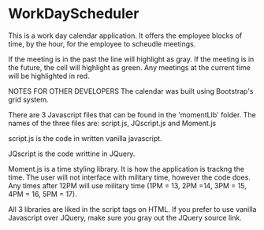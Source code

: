 # WorkDayScheduler

This is a work day calendar application. It offers the employee blocks of time, by the hour, for the employee to scheudle meetings. 

If the meeting is in the past the line will highlight as gray. If the meeting is in the future, the cell will highlight as green. Any meetings at the current time will be highlighted in red. 

NOTES FOR OTHER DEVELOPERS
The calendar was built using Bootstrap's grid system.

There are 3 Javascript files that can be found in the 'momentLIb' folder. The names of the three files are: script.js, JQscript.js and Moment.js

script.js is the code in written vanilla javascript. 

JQscript is the code writtine in JQuery. 

Moment.js is a time styling library. It is how the application is trackng the time. The user will not interface with military time, however the code does. Any times after 12PM will use military time (1PM = 13, 2PM =14, 3PM = 15, 4PM = 16, 5PM = 17).

All 3 libraries are liked in the script tags on HTML. If you prefer to use vanilla Javascript over JQuery, make sure you gray out the JQuery source link.


